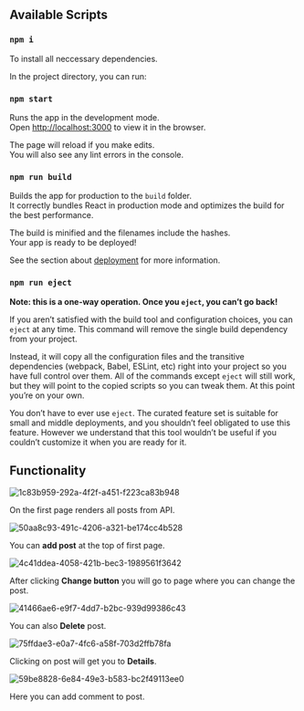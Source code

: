 ## Available Scripts

### `npm i`

To install all neccessary dependencies.

In the project directory, you can run:

### `npm start`

Runs the app in the development mode.\
Open [http://localhost:3000](http://localhost:3000) to view it in the browser.

The page will reload if you make edits.\
You will also see any lint errors in the console.

### `npm run build`

Builds the app for production to the `build` folder.\
It correctly bundles React in production mode and optimizes the build for the best performance.

The build is minified and the filenames include the hashes.\
Your app is ready to be deployed!

See the section about [deployment](https://facebook.github.io/create-react-app/docs/deployment) for more information.

### `npm run eject`

**Note: this is a one-way operation. Once you `eject`, you can’t go back!**

If you aren’t satisfied with the build tool and configuration choices, you can `eject` at any time. This command will remove the single build dependency from your project.

Instead, it will copy all the configuration files and the transitive dependencies (webpack, Babel, ESLint, etc) right into your project so you have full control over them. All of the commands except `eject` will still work, but they will point to the copied scripts so you can tweak them. At this point you’re on your own.

You don’t have to ever use `eject`. The curated feature set is suitable for small and middle deployments, and you shouldn’t feel obligated to use this feature. However we understand that this tool wouldn’t be useful if you couldn’t customize it when you are ready for it.

## Functionality

![1c83b959-292a-4f2f-a451-f223ca83b948](https://user-images.githubusercontent.com/84620852/213664467-9efce0ec-8a67-4f04-b151-3e4176f201cc.jpg)

On the first page renders all posts from API.

![50aa8c93-491c-4206-a321-be174cc4b528](https://user-images.githubusercontent.com/84620852/213786293-ce6ef6cc-9c51-4005-8999-981723babae7.jpg)

You can **add post** at the top of first page.

![4c41ddea-4058-421b-bec3-1989561f3642](https://user-images.githubusercontent.com/84620852/213664648-265bf120-ee8a-4e46-9bb4-c96b7e655f9d.jpg)

After clicking **Change button** you will go to page where you can change the post.

![41466ae6-e9f7-4dd7-b2bc-939d99386c43](https://user-images.githubusercontent.com/84620852/213664903-f8cd9cfa-b8e2-4635-91a6-c226d21281c5.jpg)

You can also **Delete** post.

![75ffdae3-e0a7-4fc6-a58f-703d2ffb78fa](https://user-images.githubusercontent.com/84620852/213665002-2729a6b0-4da1-4d38-a783-f78f99c7b42e.jpg)

Clicking on post will get you to **Details**.

![59be8828-6e84-49e3-b583-bc2f49113ee0](https://user-images.githubusercontent.com/84620852/213665106-684dfeea-0436-44bf-a4d1-5e0245fd1092.jpg)

Here you can add comment to post.
